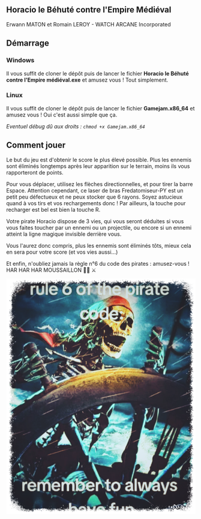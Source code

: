 ## Horacio le Béhuté contre l'Empire Médiéval

Erwann MATON et Romain LEROY - WATCH ARCANE Incorporated


## Démarrage

### Windows

Il vous suffit de cloner le dépôt puis de lancer le fichier **Horacio le Béhuté contre l'Empire médiéval.exe** et amusez vous ! Tout simplement.

### Linux
Il vous suffit de cloner le dépôt puis de lancer le fichier **Gamejam.x86_64** et amusez vous ! Oui c'est aussi simple que ça.

*Eventuel débug dû aux droits : `chmod +x Gamejam.x86_64`*
## Comment jouer

Le but du jeu est d'obtenir le score le plus élevé possible. Plus les ennemis sont éliminés longtemps après leur apparition sur le terrain, moins ils vous rapporteront de points.

Pour vous déplacer, utilisez les flèches directionnelles, et pour tirer la barre Espace. Attention cependant, ce laser de bras Fredatomiseur-PY est un petit peu défectueux et ne peux stocker que 6 rayons. Soyez astucieux quand à vos tirs et vos rechargements donc ! Par ailleurs, la touche pour recharger est bel est bien la touche R.

Votre pirate Horacio dispose de 3 vies, qui vous seront déduites si vous vous faites toucher par un ennemi ou un projectile, ou encore si un ennemi atteint la ligne magique invisible derrière vous.

Vous l'aurez donc compris, plus les ennemis sont éliminés tôts, mieux cela en sera pour votre score (et vos vies aussi...)

Et enfin, n'oubliez jamais la règle n°6 du code des pirates : amusez-vous ! HAR HAR HAR MOUSSAILLON 🏴‍☠️ ⚔️ 

<img src="./havefunstyle.png"/>
